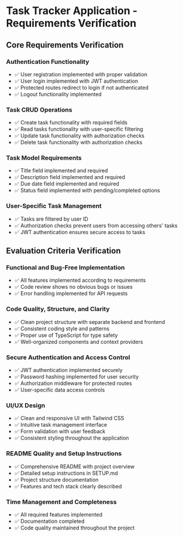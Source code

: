# Task Tracker Application - Requirements Verification

## Core Requirements Verification

### Authentication Functionality
- ✅ User registration implemented with proper validation
- ✅ User login implemented with JWT authentication
- ✅ Protected routes redirect to login if not authenticated
- ✅ Logout functionality implemented

### Task CRUD Operations
- ✅ Create task functionality with required fields
- ✅ Read tasks functionality with user-specific filtering
- ✅ Update task functionality with authorization checks
- ✅ Delete task functionality with authorization checks

### Task Model Requirements
- ✅ Title field implemented and required
- ✅ Description field implemented and required
- ✅ Due date field implemented and required
- ✅ Status field implemented with pending/completed options

### User-Specific Task Management
- ✅ Tasks are filtered by user ID
- ✅ Authorization checks prevent users from accessing others' tasks
- ✅ JWT authentication ensures secure access to tasks

## Evaluation Criteria Verification

### Functional and Bug-Free Implementation
- ✅ All features implemented according to requirements
- ✅ Code review shows no obvious bugs or issues
- ✅ Error handling implemented for API requests

### Code Quality, Structure, and Clarity
- ✅ Clean project structure with separate backend and frontend
- ✅ Consistent coding style and patterns
- ✅ Proper use of TypeScript for type safety
- ✅ Well-organized components and context providers

### Secure Authentication and Access Control
- ✅ JWT authentication implemented securely
- ✅ Password hashing implemented for user security
- ✅ Authorization middleware for protected routes
- ✅ User-specific data access controls

### UI/UX Design
- ✅ Clean and responsive UI with Tailwind CSS
- ✅ Intuitive task management interface
- ✅ Form validation with user feedback
- ✅ Consistent styling throughout the application

### README Quality and Setup Instructions
- ✅ Comprehensive README with project overview
- ✅ Detailed setup instructions in SETUP.md
- ✅ Project structure documentation
- ✅ Features and tech stack clearly described

### Time Management and Completeness
- ✅ All required features implemented
- ✅ Documentation completed
- ✅ Code quality maintained throughout the project

